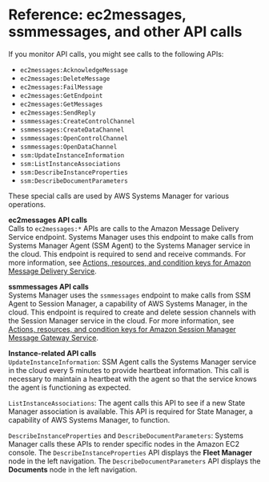 # Reference: ec2messages, ssmmessages, and other API calls<a name="systems-manager-setting-up-messageAPIs"></a>

If you monitor API calls, you might see calls to the following APIs:
+ `ec2messages:AcknowledgeMessage`
+ `ec2messages:DeleteMessage`
+ `ec2messages:FailMessage`
+ `ec2messages:GetEndpoint`
+ `ec2messages:GetMessages`
+ `ec2messages:SendReply`
+ `ssmmessages:CreateControlChannel`
+ `ssmmessages:CreateDataChannel`
+ `ssmmessages:OpenControlChannel`
+ `ssmmessages:OpenDataChannel`
+ `ssm:UpdateInstanceInformation`
+ `ssm:ListInstanceAssociations`
+ `ssm:DescribeInstanceProperties`
+ `ssm:DescribeDocumentParameters`

These special calls are used by AWS Systems Manager for various operations\.

**ec2messages API calls**  
Calls to `ec2messages:*` APIs are calls to the Amazon Message Delivery Service endpoint\. Systems Manager uses this endpoint to make calls from Systems Manager Agent \(SSM Agent\) to the Systems Manager service in the cloud\. This endpoint is required to send and receive commands\. For more information, see [Actions, resources, and condition keys for Amazon Message Delivery Service](https://docs.aws.amazon.com/service-authorization/latest/reference/list_amazonmessagedeliveryservice.html)\.

**ssmmessages API calls**  
Systems Manager uses the `ssmmessages` endpoint to make calls from SSM Agent to Session Manager, a capability of AWS Systems Manager, in the cloud\. This endpoint is required to create and delete session channels with the Session Manager service in the cloud\. For more information, see [Actions, resources, and condition keys for Amazon Session Manager Message Gateway Service](https://docs.aws.amazon.com/service-authorization/latest/reference/list_amazonsessionmanagermessagegatewayservice.html)\.

**Instance\-related API calls**  
`UpdateInstanceInformation`: SSM Agent calls the Systems Manager service in the cloud every 5 minutes to provide heartbeat information\. This call is necessary to maintain a heartbeat with the agent so that the service knows the agent is functioning as expected\. 

`ListInstanceAssociations`: The agent calls this API to see if a new State Manager association is available\. This API is required for State Manager, a capability of AWS Systems Manager, to function\.

`DescribeInstanceProperties` and `DescribeDocumentParameters`: Systems Manager calls these APIs to render specific nodes in the Amazon EC2 console\. The `DescribeInstanceProperties` API displays the **Fleet Manager** node in the left navigation\. The `DescribeDocumentParameters` API displays the **Documents** node in the left navigation\.